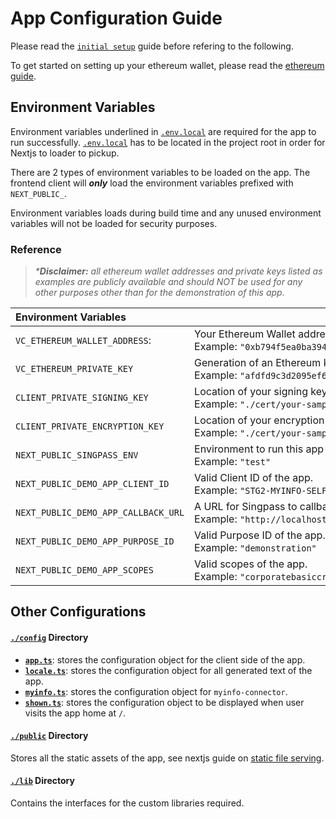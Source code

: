 # App Configuration Guide

Please read the [`initial setup`](/README.md#initial-setup) guide before refering to the following.

To get started on setting up your ethereum wallet, please read the [ethereum guide](ethereum.md).

## Environment Variables

Environment variables underlined in [`.env.local`](/.env.local.example) are required for the app to run successfully. [`.env.local`](/.env.local.example) has to be located in the project root in order for Nextjs to loader to pickup.

There are 2 types of environment variables to be loaded on the app. The frontend client will **_only_** load the environment variables prefixed with `NEXT_PUBLIC_`.

Environment variables loads during build time and any unused environment variables will not be loaded for security purposes.

### Reference

> _\***Disclaimer:** all ethereum wallet addresses and private keys listed as examples are publicly available and should NOT be used for any other purposes other than for the demonstration of this app._

| Environment Variables               | Description                                                                                                                                                              |
| :---------------------------------- | ------------------------------------------------------------------------------------------------------------------------------------------------------------------------ |
| `VC_ETHEREUM_WALLET_ADDRESS`:       | Your Ethereum Wallet address. See [how to create an Ethereum wallet](ethereum.md#creating-wallet-address).<br/>Example: `"0xb794f5ea0ba39494ce839613fffba74279579268"`\* |
| `VC_ETHEREUM_PRIVATE_KEY`           | Generation of an Ethereum key based on the elliptical curve ecp256k1.<br/>Example:&nbsp;`"afdfd9c3d2095ef696594f6cedcae59e72dcd697e2a7521b1578140422a4f890"`\*           |
| `CLIENT_PRIVATE_SIGNING_KEY`        | Location of your signing key.<br/>Example: `"./cert/your-sample-app-signing-private-key.pem"`                                                                            |
| `CLIENT_PRIVATE_ENCRYPTION_KEY`     | Location of your encryption key.<br/>Example: `"./cert/your-sample-app-encryption-private-key.pem"`                                                                      |
| `NEXT_PUBLIC_SINGPASS_ENV`          | Environment to run this app on.<br/>Example: `"test"`                                                                                                                    |
| `NEXT_PUBLIC_DEMO_APP_CLIENT_ID`    | Valid Client ID of the app.<br/>Example: `"STG2-MYINFO-SELF-TEST"`                                                                                                       |
| `NEXT_PUBLIC_DEMO_APP_CALLBACK_URL` | A URL for Singpass to callback when authorization is successful.<br/>Example: `"http://localhost:3001/callback"`                                                         |
| `NEXT_PUBLIC_DEMO_APP_PURPOSE_ID`   | Valid Purpose ID of the app.<br/>Example: `"demonstration"`                                                                                                              |
| `NEXT_PUBLIC_DEMO_APP_SCOPES`       | Valid scopes of the app.<br/>Example: `"corporatebasiccredential"`                                                                                                       |

## Other Configurations

#### [`./config`](/config/) Directory

- [**`app.ts`**](/config/app.ts): stores the configuration object for the client side of the app.
- [**`locale.ts`**](/config/locale.ts): stores the configuration object for all generated text of the app.
- [**`myinfo.ts`**](/config/myinfo.ts): stores the configuration object for `myinfo-connector`.
- [**`shown.ts`**](/config/shown.ts): stores the configuration object to be displayed when user visits the app home at `/`.

#### [`./public`](/public/) Directory

Stores all the static assets of the app, see nextjs guide on [static file serving](https://nextjs.org/docs/basic-features/static-file-serving).

#### [`./lib`](/lib/) Directory

Contains the interfaces for the custom libraries required.
